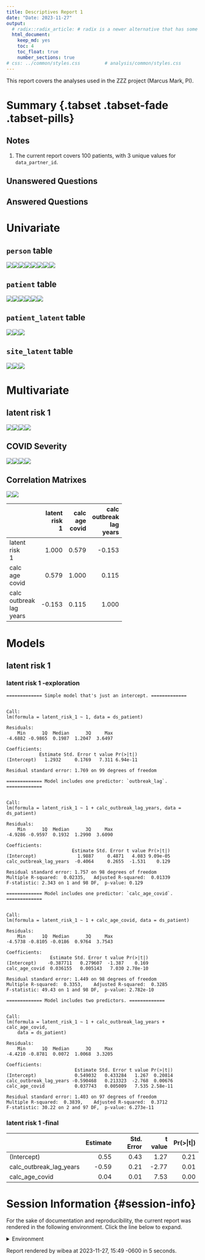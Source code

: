 ```yaml
---
title: Descriptives Report 1
date: "Date: 2023-11-27"
output:
  # radix::radix_article: # radix is a newer alternative that has some advantages over `html_document`.
  html_document:
    keep_md: yes
    toc: 4
    toc_float: true
    number_sections: true
# css: ../common/styles.css         # analysis/common/styles.css
---
```


  This report covers the analyses used in the ZZZ project (Marcus Mark, PI).

<!--  Set the working directory to the repository's base directory; this assumes the report is nested inside of two directories.-->


<!-- Set the report-wide options, and point to the external code file. -->


<!-- Load 'sourced' R files.  Suppress the output when loading sources. -->


<!-- Load packages, or at least verify they're available on the local machine.  Suppress the output when loading packages. -->


<!-- Load any global functions and variables declared in the R file.  Suppress the output. -->


<!-- Declare any global functions specific to a Rmd output.  Suppress the output. -->


<!-- Load the datasets.   -->


<!-- Tweak the datasets.   -->


Summary {.tabset .tabset-fade .tabset-pills}
===========================================================================

Notes
---------------------------------------------------------------------------

1. The current report covers 100 patients, with 3 unique values for `data_partner_id`.


Unanswered Questions
---------------------------------------------------------------------------

Answered Questions
---------------------------------------------------------------------------


Univariate
===========================================================================

`person` table
---------------------------------------------------------------------------

![](figure-png/marginals-person-1.png)<!-- -->![](figure-png/marginals-person-2.png)<!-- -->![](figure-png/marginals-person-3.png)<!-- -->![](figure-png/marginals-person-4.png)<!-- -->![](figure-png/marginals-person-5.png)<!-- -->![](figure-png/marginals-person-6.png)<!-- -->![](figure-png/marginals-person-7.png)<!-- -->![](figure-png/marginals-person-8.png)<!-- -->

`patient` table
---------------------------------------------------------------------------

![](figure-png/marginals-patient-1.png)<!-- -->![](figure-png/marginals-patient-2.png)<!-- -->![](figure-png/marginals-patient-3.png)<!-- -->![](figure-png/marginals-patient-4.png)<!-- -->![](figure-png/marginals-patient-5.png)<!-- -->![](figure-png/marginals-patient-6.png)<!-- -->

`patient_latent` table
---------------------------------------------------------------------------

![](figure-png/marginals-patient_latent-1.png)<!-- -->![](figure-png/marginals-patient_latent-2.png)<!-- -->![](figure-png/marginals-patient_latent-3.png)<!-- -->

`site_latent` table
---------------------------------------------------------------------------

![](figure-png/marginals-site_latent-1.png)<!-- -->![](figure-png/marginals-site_latent-2.png)<!-- -->![](figure-png/marginals-site_latent-3.png)<!-- -->


Multivariate
===========================================================================

latent risk 1
---------------------------------------------------------------------------

![](figure-png/latent-risk-1-1.png)<!-- -->![](figure-png/latent-risk-1-2.png)<!-- -->![](figure-png/latent-risk-1-3.png)<!-- -->![](figure-png/latent-risk-1-4.png)<!-- -->

COVID Severity
---------------------------------------------------------------------------

![](figure-png/covid-severity-1.png)<!-- -->![](figure-png/covid-severity-2.png)<!-- -->![](figure-png/covid-severity-3.png)<!-- -->![](figure-png/covid-severity-4.png)<!-- -->

Correlation Matrixes
---------------------------------------------------------------------------

![](figure-png/correlation-matrixes-1.png)<!-- -->![](figure-png/correlation-matrixes-2.png)<!-- -->

|                                 | latent<br>risk<br>1| calc<br>age<br>covid| calc<br>outbreak<br>lag<br>years|
|:--------------------------------|-------------------:|--------------------:|--------------------------------:|
|latent<br>risk<br>1              |               1.000|                0.579|                           -0.153|
|calc<br>age<br>covid             |               0.579|                1.000|                            0.115|
|calc<br>outbreak<br>lag<br>years |              -0.153|                0.115|                            1.000|


Models
===========================================================================

latent risk 1
---------------------------------------------------------------------------

### latent risk 1 -exploration


```
============= Simple model that's just an intercept. =============
```

```

Call:
lm(formula = latent_risk_1 ~ 1, data = ds_patient)

Residuals:
    Min      1Q  Median      3Q     Max 
-4.6882 -0.9865  0.1987  1.2047  3.6497 

Coefficients:
            Estimate Std. Error t value Pr(>|t|)
(Intercept)   1.2932     0.1769   7.311 6.94e-11

Residual standard error: 1.769 on 99 degrees of freedom
```

```
============= Model includes one predictor: `outbreak_lag`. =============
```

```

Call:
lm(formula = latent_risk_1 ~ 1 + calc_outbreak_lag_years, data = ds_patient)

Residuals:
    Min      1Q  Median      3Q     Max 
-4.9286 -0.9597  0.1932  1.2990  3.6090 

Coefficients:
                        Estimate Std. Error t value Pr(>|t|)
(Intercept)               1.9887     0.4871   4.083 9.09e-05
calc_outbreak_lag_years  -0.4064     0.2655  -1.531    0.129

Residual standard error: 1.757 on 98 degrees of freedom
Multiple R-squared:  0.02335,	Adjusted R-squared:  0.01339 
F-statistic: 2.343 on 1 and 98 DF,  p-value: 0.129
```

```
============= Model includes one predictor: `calc_age_covid`. =============
```

```

Call:
lm(formula = latent_risk_1 ~ 1 + calc_age_covid, data = ds_patient)

Residuals:
    Min      1Q  Median      3Q     Max 
-4.5738 -0.8105 -0.0186  0.9764  3.7543 

Coefficients:
                Estimate Std. Error t value Pr(>|t|)
(Intercept)    -0.387711   0.279607  -1.387    0.169
calc_age_covid  0.036155   0.005143   7.030 2.78e-10

Residual standard error: 1.449 on 98 degrees of freedom
Multiple R-squared:  0.3353,	Adjusted R-squared:  0.3285 
F-statistic: 49.43 on 1 and 98 DF,  p-value: 2.782e-10
```

```
============= Model includes two predictors. =============
```

```

Call:
lm(formula = latent_risk_1 ~ 1 + calc_outbreak_lag_years + calc_age_covid, 
    data = ds_patient)

Residuals:
    Min      1Q  Median      3Q     Max 
-4.4210 -0.8781  0.0072  1.0068  3.3205 

Coefficients:
                         Estimate Std. Error t value Pr(>|t|)
(Intercept)              0.549032   0.433284   1.267  0.20814
calc_outbreak_lag_years -0.590468   0.213323  -2.768  0.00676
calc_age_covid           0.037743   0.005009   7.535 2.58e-11

Residual standard error: 1.403 on 97 degrees of freedom
Multiple R-squared:  0.3839,	Adjusted R-squared:  0.3712 
F-statistic: 30.22 on 2 and 97 DF,  p-value: 6.273e-11
```

### latent risk 1 -final


|                        | Estimate| Std. Error| t value| Pr(>&#124;t&#124;)|
|:-----------------------|--------:|----------:|-------:|------------------:|
|(Intercept)             |     0.55|       0.43|    1.27|               0.21|
|calc_outbreak_lag_years |    -0.59|       0.21|   -2.77|               0.01|
|calc_age_covid          |     0.04|       0.01|    7.53|               0.00|



Session Information {#session-info}
===========================================================================

For the sake of documentation and reproducibility, the current report was rendered in the following environment.  Click the line below to expand.

  <details>
    <summary>Environment <span class="glyphicon glyphicon-plus-sign"></span></summary>
    
    ```
    ─ Session info ───────────────────────────────────────────────────────────────────────────────────
     setting  value
     version  R version 4.3.2 Patched (2023-11-01 r85465 ucrt)
     os       Windows 11 x64 (build 22631)
     system   x86_64, mingw32
     ui       RTerm
     language (EN)
     collate  English_United States.utf8
     ctype    English_United States.utf8
     tz       America/Chicago
     date     2023-11-27
     pandoc   3.1.5 @ C:/PROGRA~1/Pandoc/ (via rmarkdown)
    
    ─ Packages ───────────────────────────────────────────────────────────────────────────────────────
     ! package         * version date (UTC) lib source
       arrow             14.0.0  2023-11-16 [1] CRAN (R 4.3.2)
       assertthat        0.2.1   2019-03-21 [1] CRAN (R 4.3.0)
       base            * 4.3.2   2023-11-02 [?] local
       bit               4.0.5   2022-11-15 [1] CRAN (R 4.3.0)
       bit64             4.0.5   2020-08-30 [1] CRAN (R 4.3.0)
       bslib             0.5.1   2023-08-11 [1] CRAN (R 4.3.1)
       cachem            1.0.8   2023-05-01 [1] CRAN (R 4.3.0)
       cli               3.6.1   2023-03-23 [1] CRAN (R 4.3.0)
       colorspace        2.1-0   2023-01-23 [1] CRAN (R 4.3.0)
     P compiler          4.3.2   2023-11-02 [3] local
       config            0.3.2   2023-08-30 [1] CRAN (R 4.3.1)
       corrplot          0.92    2021-11-18 [1] CRAN (R 4.3.0)
     P datasets        * 4.3.2   2023-11-02 [3] local
       digest            0.6.33  2023-07-07 [1] CRAN (R 4.3.1)
       dplyr             1.1.3   2023-09-03 [1] CRAN (R 4.3.1)
       evaluate          0.23    2023-11-01 [1] CRAN (R 4.3.2)
       fansi             1.0.5   2023-10-08 [1] CRAN (R 4.3.1)
       farver            2.1.1   2022-07-06 [1] CRAN (R 4.3.0)
       fastmap           1.1.1   2023-02-24 [1] CRAN (R 4.3.0)
       forcats           1.0.0   2023-01-29 [1] CRAN (R 4.3.0)
       generics          0.1.3   2022-07-05 [1] CRAN (R 4.3.0)
       ggplot2         * 3.4.4   2023-10-12 [1] CRAN (R 4.3.1)
       glue              1.6.2   2022-02-24 [1] CRAN (R 4.3.0)
     P graphics        * 4.3.2   2023-11-02 [3] local
     P grDevices       * 4.3.2   2023-11-02 [3] local
     P grid              4.3.2   2023-11-02 [3] local
       gtable            0.3.4   2023-08-21 [1] CRAN (R 4.3.1)
       highr             0.10    2022-12-22 [1] CRAN (R 4.3.0)
       htmltools         0.5.7   2023-11-03 [1] CRAN (R 4.3.2)
       jquerylib         0.1.4   2021-04-26 [1] CRAN (R 4.3.0)
       jsonlite          1.8.7   2023-06-29 [1] CRAN (R 4.3.1)
       knitr           * 1.45    2023-10-30 [1] CRAN (R 4.3.2)
       labeling          0.4.3   2023-08-29 [1] CRAN (R 4.3.1)
       lattice           0.22-5  2023-10-24 [3] CRAN (R 4.3.2)
       lifecycle         1.0.4   2023-11-07 [1] CRAN (R 4.3.2)
       magrittr          2.0.3   2022-03-30 [1] CRAN (R 4.3.0)
       Matrix            1.6-3   2023-11-14 [1] CRAN (R 4.3.2)
     P methods         * 4.3.2   2023-11-02 [3] local
       mgcv              1.9-0   2023-07-11 [3] CRAN (R 4.3.2)
       munsell           0.5.0   2018-06-12 [1] CRAN (R 4.3.0)
       nlme              3.1-163 2023-08-09 [3] CRAN (R 4.3.2)
       pillar            1.9.0   2023-03-22 [1] CRAN (R 4.3.0)
       pkgconfig         2.0.3   2019-09-22 [1] CRAN (R 4.3.0)
       purrr             1.0.2   2023-08-10 [1] CRAN (R 4.3.1)
       R6                2.5.1   2021-08-19 [1] CRAN (R 4.3.0)
       rlang             1.1.2   2023-11-04 [1] CRAN (R 4.3.2)
       rmarkdown         2.25    2023-09-18 [1] CRAN (R 4.3.1)
       rstudioapi        0.15.0  2023-07-07 [1] CRAN (R 4.3.1)
       sass              0.4.7   2023-07-15 [1] CRAN (R 4.3.1)
       scales            1.2.1   2022-08-20 [1] CRAN (R 4.3.0)
       sessioninfo       1.2.2   2021-12-06 [1] CRAN (R 4.3.0)
     P splines           4.3.2   2023-11-02 [3] local
     P stats           * 4.3.2   2023-11-02 [3] local
       TabularManifest   0.2.1   2023-05-25 [1] Github (Melinae/TabularManifest@c50ae48)
       tibble            3.2.1   2023-03-20 [1] CRAN (R 4.3.0)
       tidyselect        1.2.0   2022-10-10 [1] CRAN (R 4.3.0)
     P tools             4.3.2   2023-11-02 [3] local
       tzdb              0.4.0   2023-05-12 [1] CRAN (R 4.3.0)
       utf8              1.2.4   2023-10-22 [1] CRAN (R 4.3.2)
     P utils           * 4.3.2   2023-11-02 [3] local
       vctrs             0.6.4   2023-10-12 [1] CRAN (R 4.3.1)
       withr             2.5.2   2023-10-30 [1] CRAN (R 4.3.2)
       xfun              0.41    2023-11-01 [1] CRAN (R 4.3.2)
       yaml              2.3.7   2023-01-23 [1] CRAN (R 4.3.0)
    
     [1] D:/projects/r-libraries
     [2] C:/Users/wibea/AppData/Local/R/win-library/4.3
     [3] C:/Program Files/R/R-4.3.2patched/library
    
     P ── Loaded and on-disk path mismatch.
    
    ──────────────────────────────────────────────────────────────────────────────────────────────────
    ```
  </details>



Report rendered by wibea at 2023-11-27, 15:49 -0600 in 5 seconds.
